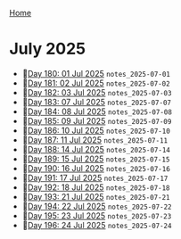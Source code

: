 [Home](../../main.md)

# July 2025

- 📝[Day 180: 01 Jul 2025](./07/notes_2025-07-01.md) `notes_2025-07-01`
- 📝[Day 181: 02 Jul 2025](./07/notes_2025-07-02.md) `notes_2025-07-02`
- 📝[Day 182: 03 Jul 2025](./07/notes_2025-07-03.md) `notes_2025-07-03`
- 📝[Day 183: 07 Jul 2025](./07/notes_2025-07-07.md) `notes_2025-07-07`
- 📝[Day 184: 08 Jul 2025](./07/notes_2025-07-08.md) `notes_2025-07-08`
- 📝[Day 185: 09 Jul 2025](./07/notes_2025-07-09.md) `notes_2025-07-09`
- 📝[Day 186: 10 Jul 2025](./07/notes_2025-07-10.md) `notes_2025-07-10`
- 📝[Day 187: 11 Jul 2025](./07/notes_2025-07-11.md) `notes_2025-07-11`
- 📝[Day 188: 14 Jul 2025](./07/notes_2025-07-14.md) `notes_2025-07-14`
- 📝[Day 189: 15 Jul 2025](./07/notes_2025-07-15.md) `notes_2025-07-15`
- 📝[Day 190: 16 Jul 2025](./07/notes_2025-07-16.md) `notes_2025-07-16`
- 📝[Day 191: 17 Jul 2025](./07/notes_2025-07-17.md) `notes_2025-07-17`
- 📝[Day 192: 18 Jul 2025](./07/notes_2025-07-18.md) `notes_2025-07-18`
- 📝[Day 193: 21 Jul 2025](./07/notes_2025-07-21.md) `notes_2025-07-21`
- 📝[Day 194: 22 Jul 2025](./07/notes_2025-07-22.md) `notes_2025-07-22`
- 📝[Day 195: 23 Jul 2025](./07/notes_2025-07-23.md) `notes_2025-07-23`
- 📝[Day 196: 24 Jul 2025](./07/notes_2025-07-24.md) `notes_2025-07-24`
